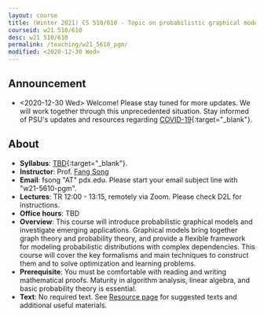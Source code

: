 ```yaml
---
layout: course
title: (Winter 2021) CS 510/610 - Topic on probabilistic graphical models 
courseid: w21 510/610
desc: w21 510/610
permalink: /teaching/w21_5610_pgm/
modified: <2020-12-30 Wed>
---
```


## Announcement
*  <2020-12-30 Wed> Welcome! Please stay tuned for more updates. We
   will work together through this unprecedented situation. Stay
   informed of PSU's updates and resources regarding
   [COVID-19](https://www.pdx.edu/coronavirus-response){:target="_blank"}.

## About
*  **Syllabus**:
   [TBD]({{base}}/teaching/w21_5610_pgm/w21_pgm_syllabus.pdf){:target="_blank"}. 
*  **Instructor**: Prof. [Fang Song]({{base}}/) 
*  **Email**: fsong "AT" pdx.edu. Please start your email subject line
   with "w21-5610-pgm". 
*  **Lectures**: TR 12:00 - 13:15, remotely via Zoom. Please check D2L for
   instructions.
*  **Office hours**: TBD
*  **Overview**: This course will introduce probabilistic graphical
   models and investigate emerging applications. Graphical models
   bring together graph theory and probability theory, and provide a
   flexible framework for modeling probabilistic distributions with
   complex dependencies. This course will cover the key formalisms and
   main techniques to construct them and to solve optimization and
   learning problems.
*  **Prerequisite**: You must be comfortable with reading and writing
   mathematical proofs. Maturity in algorithm analysis, linear
   algebra, and basic probability theory is essential.
*  **Text**: No required text. See [Resource
   page]({{base}}/teaching/w21_5684_alg/resource/) for suggested texts
   and additional useful materials.
  
